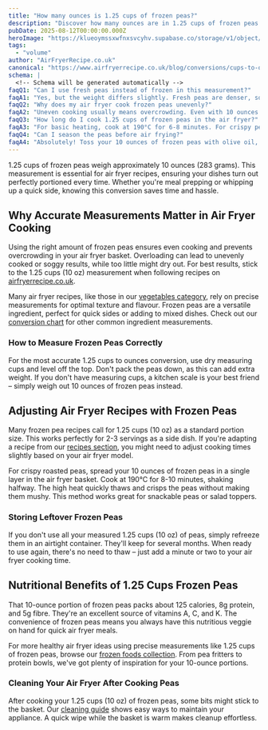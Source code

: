 ```yaml
---
title: "How many ounces is 1.25 cups of frozen peas?"
description: "Discover how many ounces are in 1.25 cups of frozen peas for perfect air fryer meals. Get accurate conversions and cooking tips here!"
pubDate: 2025-08-12T00:00:00.000Z
heroImage: "https://klueoymssxwfnxsvcyhv.supabase.co/storage/v1/object/public/Shmucket/how-many-ounces-is-1-25-cups-of-frozen-peas.webp"
tags:
  - "volume"
author: "AirFryerRecipe.co.uk"
canonical: "https://www.airfryerrecipe.co.uk/blog/conversions/cups-to-ounces/how-many-ounces-is-1-25-cups-of-frozen-peas"
schema: |
  <!-- Schema will be generated automatically -->
faqQ1: "Can I use fresh peas instead of frozen in this measurement?"
faqA1: "Yes, but the weight differs slightly. Fresh peas are denser, so 1.25 cups would be about 11-12 ounces. Adjust cooking times as fresh peas cook faster in the air fryer than frozen ones."
faqQ2: "Why does my air fryer cook frozen peas unevenly?"
faqA2: "Uneven cooking usually means overcrowding. Even with 10 ounces (1.25 cups), spread peas in a single layer. Shake the basket halfway through cooking for best results. Some air fryer models have hotter spots that may require extra shaking."
faqQ3: "How long do I cook 1.25 cups of frozen peas in the air fryer?"
faqA3: "For basic heating, cook at 190°C for 6-8 minutes. For crispy peas, go 8-10 minutes. Times vary by air fryer size and model, so check after 5 minutes if it's your first time cooking this amount."
faqQ4: "Can I season the peas before air frying?"
faqA4: "Absolutely! Toss your 10 ounces of frozen peas with olive oil, salt, and your favourite spices before cooking. Garlic powder, paprika, or parmesan work wonderfully. Add seasonings after cooking if you prefer fresh herb flavours."
---
```

<p>1.25 cups of frozen peas weigh approximately 10 ounces (283 grams). This measurement is essential for air fryer recipes, ensuring your dishes turn out perfectly portioned every time. Whether you're meal prepping or whipping up a quick side, knowing this conversion saves time and hassle.</p>  

<h2>Why Accurate Measurements Matter in Air Fryer Cooking</h2>  
<p>Using the right amount of frozen peas ensures even cooking and prevents overcrowding in your air fryer basket. Overloading can lead to unevenly cooked or soggy results, while too little might dry out. For best results, stick to the 1.25 cups (10 oz) measurement when following recipes on <a href=https://www.airfryerrecipe.co.uk/>airfryerrecipe.co.uk</a>.</p>  

<p>Many air fryer recipes, like those in our <a href=https://www.airfryerrecipe.co.uk/recipe-category/vegetables>vegetables category</a>, rely on precise measurements for optimal texture and flavour. Frozen peas are a versatile ingredient, perfect for quick sides or adding to mixed dishes. Check out our <a href=https://www.airfryerrecipe.co.uk/air-fryer-conversion-chart>conversion chart</a> for other common ingredient measurements.</p>  

<h3>How to Measure Frozen Peas Correctly</h3>  
<p>For the most accurate 1.25 cups to ounces conversion, use dry measuring cups and level off the top. Don't pack the peas down, as this can add extra weight. If you don't have measuring cups, a kitchen scale is your best friend – simply weigh out 10 ounces of frozen peas instead.</p>  

<h2>Adjusting Air Fryer Recipes with Frozen Peas</h2>  
<p>Many frozen pea recipes call for 1.25 cups (10 oz) as a standard portion size. This works perfectly for 2-3 servings as a side dish. If you're adapting a recipe from our <a href=https://www.airfryerrecipe.co.uk/recipes>recipes section</a>, you might need to adjust cooking times slightly based on your air fryer model.</p>  

<p>For crispy roasted peas, spread your 10 ounces of frozen peas in a single layer in the air fryer basket. Cook at 190°C for 8-10 minutes, shaking halfway. The high heat quickly thaws and crisps the peas without making them mushy. This method works great for snackable peas or salad toppers.</p>  

<h3>Storing Leftover Frozen Peas</h3>  
<p>If you don't use all your measured 1.25 cups (10 oz) of peas, simply refreeze them in an airtight container. They'll keep for several months. When ready to use again, there's no need to thaw – just add a minute or two to your air fryer cooking time.</p>  

<h2>Nutritional Benefits of 1.25 Cups Frozen Peas</h2>  
<p>That 10-ounce portion of frozen peas packs about 125 calories, 8g protein, and 5g fibre. They're an excellent source of vitamins A, C, and K. The convenience of frozen peas means you always have this nutritious veggie on hand for quick air fryer meals.</p>  

<p>For more healthy air fryer ideas using precise measurements like 1.25 cups of frozen peas, browse our <a href=https://www.airfryerrecipe.co.uk/recipe-category/frozen-foods>frozen foods collection</a>. From pea fritters to protein bowls, we've got plenty of inspiration for your 10-ounce portions.</p>  

<h3>Cleaning Your Air Fryer After Cooking Peas</h3>  
<p>After cooking your 1.25 cups (10 oz) of frozen peas, some bits might stick to the basket. Our <a href=https://www.airfryerrecipe.co.uk/air-fryer-cleaner>cleaning guide</a> shows easy ways to maintain your appliance. A quick wipe while the basket is warm makes cleanup effortless.</p>
